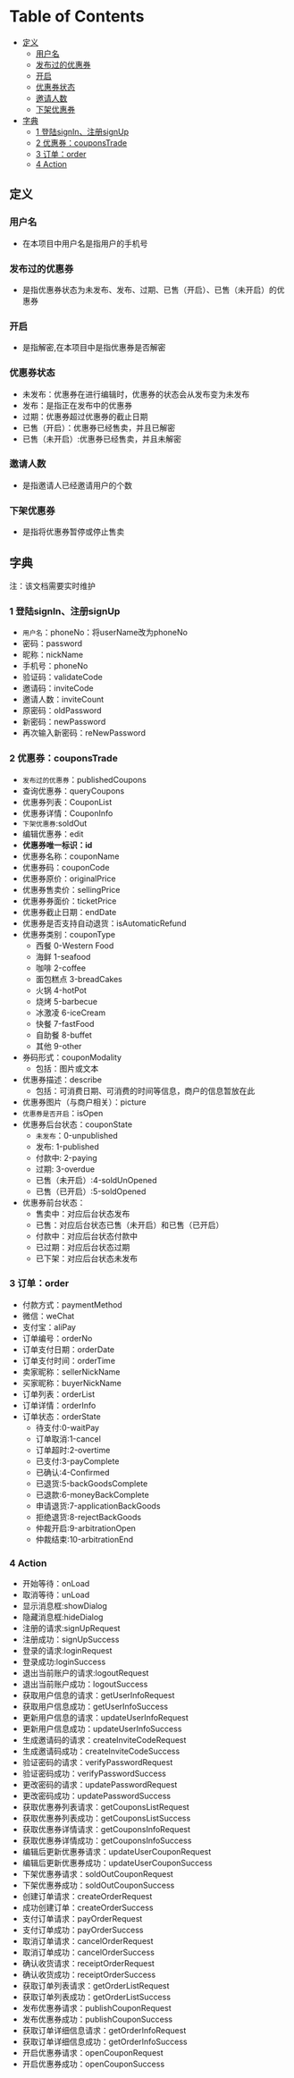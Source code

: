 [TOC]:#
# Table of Contents
- [定义](#定义)
    - [用户名](#用户名)
    - [发布过的优惠券](#发布过的优惠券)
    - [开启](#开启)
    - [优惠券状态](#优惠券状态)
    - [邀请人数](#邀请人数)
    - [下架优惠券](#下架优惠券)
- [字典](#字典)
    - [1 登陆signIn、注册signUp](#1-登陆signin注册signup)
    - [2 优惠券：couponsTrade](#2-优惠券couponstrade)
    - [3 订单：order](#3-订单order)
    - [4 Action](#4-action)


## 定义

### 用户名
- 在本项目中用户名是指用户的手机号

### 发布过的优惠券
- 是指优惠券状态为未发布、发布、过期、已售（开启）、已售（未开启）的优惠券

### 开启
- 是指解密,在本项目中是指优惠券是否解密

### 优惠券状态
- 未发布：优惠券在进行编辑时，优惠券的状态会从发布变为未发布
- 发布：是指正在发布中的优惠券
- 过期：优惠券超过优惠券的截止日期
- 已售（开启）：优惠券已经售卖，并且已解密
- 已售（未开启）:优惠券已经售卖，并且未解密

### 邀请人数
- 是指邀请人已经邀请用户的个数


### 下架优惠券
- 是指将优惠券暂停或停止售卖

## 字典

注：该文档需要实时维护

### 1 登陆signIn、注册signUp
- `用户名`：phoneNo：将userName改为phoneNo
- 密码：password
- 昵称：nickName
- 手机号：phoneNo
- 验证码：validateCode
- 邀请码：inviteCode
- 邀请人数：inviteCount
- 原密码：oldPassword
- 新密码：newPassword
- 再次输入新密码：reNewPassword

### 2 优惠券：couponsTrade
- `发布过的优惠券`：publishedCoupons
- 查询优惠券：queryCoupons
- 优惠券列表：CouponList
- 优惠券详情：CouponInfo
- `下架优惠券`:soldOut
- 编辑优惠券：edit
- **优惠券唯一标识：id**
- 优惠券名称：couponName
- 优惠券码：couponCode
- 优惠券原价：originalPrice
- 优惠券售卖价：sellingPrice
- 优惠券券面价：ticketPrice
- 优惠券截止日期：endDate
- 优惠券是否支持自动退货：isAutomaticRefund
- 优惠券类别：couponType
  - 西餐 0-Western Food
  - 海鲜 1-seafood
  - 咖啡 2-coffee
  - 面包糕点 3-breadCakes
  - 火锅 4-hotPot
  - 烧烤 5-barbecue
  - 冰激凌 6-iceCream
  - 快餐 7-fastFood
  - 自助餐 8-buffet
  - 其他 9-other
- 券码形式：couponModality
  - 包括：图片或文本
- 优惠券描述：describe
  - 包括：可消费日期、可消费的时间等信息，商户的信息暂放在此
- 优惠券图片（与商户相关）：picture
- `优惠券是否开启`：isOpen
- 优惠券后台状态：couponState
  - `未发布`：0-unpublished
  - 发布:     1-published
  - 付款中:   2-paying
  - 过期:     3-overdue
  - 已售（未开启）:4-soldUnOpened
  - 已售（已开启）:5-soldOpened
- 优惠券前台状态：
  - 售卖中：对应后台状态发布
  - 已售：对应后台状态已售（未开启）和已售（已开启）
  - 付款中：对应后台状态付款中
  - 已过期：对应后台状态过期
  - 已下架：对应后台状态未发布

### 3 订单：order
- 付款方式：paymentMethod
- 微信：weChat
- 支付宝：aliPay
- 订单编号：orderNo
- 订单支付日期：orderDate
- 订单支付时间：orderTime
- 卖家昵称：sellerNickName
- 买家昵称：buyerNickName
- 订单列表：orderList
- 订单详情：orderInfo
- 订单状态：orderState
  - 待支付:0-waitPay
  - 订单取消:1-cancel
  - 订单超时:2-overtime
  - 已支付:3-payComplete
  - 已确认:4-Confirmed
  - 已退货:5-backGoodsComplete
  - 已退款:6-moneyBackComplete
  - 申请退货:7-applicationBackGoods
  - 拒绝退货:8-rejectBackGoods
  - 仲裁开启:9-arbitrationOpen
  - 仲裁结束:10-arbitrationEnd

### 4 Action
- 开始等待：onLoad
- 取消等待：unLoad
- 显示消息框:showDialog
- 隐藏消息框:hideDialog
- 注册的请求:signUpRequest
- 注册成功：signUpSuccess
- 登录的请求:loginRequest
- 登录成功:loginSuccess
- 退出当前账户的请求:logoutRequest
- 退出当前账户成功：logoutSuccess
- 获取用户信息的请求：getUserInfoRequest
- 获取用户信息成功：getUserInfoSuccess
- 更新用户信息的请求：updateUserInfoRequest
- 更新用户信息成功：updateUserInfoSuccess
- 生成邀请码的请求：createInviteCodeRequest
- 生成邀请码成功：createInviteCodeSuccess
- 验证密码的请求：verifyPasswordRequest
- 验证密码成功：verifyPasswordSuccess
- 更改密码的请求：updatePasswordRequest
- 更改密码成功：updatePasswordSuccess
- 获取优惠券列表请求：getCouponsListRequest
- 获取优惠券列表成功：getCouponsListSuccess
- 获取优惠券详情请求：getCouponsInfoRequest
- 获取优惠券详情成功：getCouponsInfoSuccess
- 编辑后更新优惠券请求：updateUserCouponRequest
- 编辑后更新优惠券成功：updateUserCouponSuccess
- 下架优惠券请求：soldOutCouponRequest
- 下架优惠券成功：soldOutCouponSuccess
- 创建订单请求：createOrderRequest
- 成功创建订单：createOrderSuccess
- 支付订单请求：payOrderRequest
- 支付订单成功：payOrderSuccess
- 取消订单请求：cancelOrderRequest
- 取消订单成功：cancelOrderSuccess
- 确认收货请求：receiptOrderRequest
- 确认收货成功：receiptOrderSuccess
- 获取订单列表请求：getOrderListRequest
- 获取订单列表成功：getOrderListSuccess
- 发布优惠券请求：publishCouponRequest
- 发布优惠券成功：publishCouponSuccess
- 获取订单详细信息请求：getOrderInfoRequest
- 获取订单详细信息成功：getOrderInfoSuccess
- 开启优惠券请求：openCouponRequest
- 开启优惠券成功：openCouponSuccess


